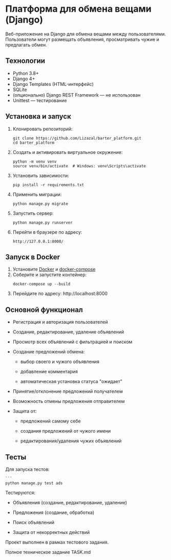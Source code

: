# Платформа для обмена вещами (Django)

Веб-приложение на Django для обмена вещами между пользователями.  
Пользователи могут размещать объявления, просматривать чужие и предлагать обмен.

## Технологии

- Python 3.8+
- Django 4+
- Django Templates (HTML-интерфейс)
- SQLite
- (опционально) Django REST Framework — не использован
- Unittest — тестирование

## Установка и запуск

1. Клонировать репозиторий:
   ```
   git clone https://github.com/Lizazal/barter_platform.git
   cd barter_platform
2. Создать и активировать виртуальное окружение:
   ```
   python -m venv venv
   source venv/bin/activate  # Windows: venv\Scripts\activate
3. Установить зависимости:
   ```
   pip install -r requirements.txt
4. Применить миграции:
   ```
   python manage.py migrate
5. Запустить сервер:
   ```
   python manage.py runserver
6. Перейти в браузере по адресу:
   ```
   http://127.0.0.1:8000/
## Запуск в Docker

1. Установите [Docker](https://www.docker.com/) и [docker-compose](https://docs.docker.com/compose/)
2. Соберите и запустите контейнер:
   ```
   docker-compose up --build
3. Перейдите по адресу: http://localhost:8000
## Основной функционал

- Регистрация и авторизация пользователей 
  
- Создание, редактирование, удаление объявлений 
  
- Просмотр всех объявлений с фильтрацией и поиском 
  
- Создание предложений обмена:
  
    - выбор своего и чужого объявления 
      
    - добавление комментария
      
    - автоматическая установка статуса "ожидает"
      
- Принятие/отклонение предложений получателем 
  
- Возможность отмены предложения отправителем 
  
- Защита от:
  
    - предложений самому себе
      
    - создания предложений от чужого имени 
      
    - редактирования/удаления чужих объявлений
    
## Тесты

Для запуска тестов:

    ```
    python manage.py test ads

Тестируются:

- Объявления (создание, редактирование, удаление)
  
- Предложения (создание, обработка)
  
- Поиск объявлений
  
- Защита от некорректных действий



Проект выполнен в рамках тестового задания.

Полное техническое задание TASK.md
